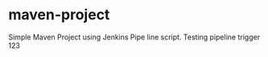 # maven-project ##

Simple Maven Project using Jenkins Pipe line script.
Testing pipeline trigger 123
